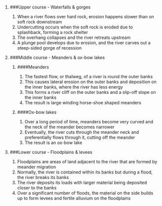 1. ###Upper course - Waterfalls & gorges

    1. When a river flows over hard rock, erosion happens slower than on soft rock downstream
    2. Undercutting occurs when the soft rock is eroded due to splashback, forming a rock shelter
    3. The overhang collapses and the river retreats upstream
    4. A plunge pool develops due to erosion, and the river carves out a steep-sided gorge of recession
2. ###Middle course - Meanders & ox-bow lakes

    1. ####Meanders

        1. The fastest flow, or thalweg, of a river is round the outer banks
        2. This causes lateral erosion on the outer banks and deposition on the inner banks, where the river has less energy
        3. This forms a river cliff on the outer banks and a slip-off slope on the inner banks
        4. The result is large winding horse-shoe shaped meanders
    2. ####Ox-bow lakes

        1. Over a long period of time, meanders become very curved and the neck of the meander becomes narrower
        2. Eventually, the river cuts through the meander neck and preferentially flows through it, cutting off the meander
        3. The result is an ox-bow lake
3. ###Lower course - Floodplains & levees

    1. Floodplains are areas of land adjacent to the river that are formed by meander migration
    2. Normally, the river is contained within its banks but during a flood, the river breaks its banks
    3. The river deposits its loads with larger material being deposited closer to the banks
    4. Over a significant number of floods, the material on the side builds up to form levees and fertile alluvium on the floodplains
